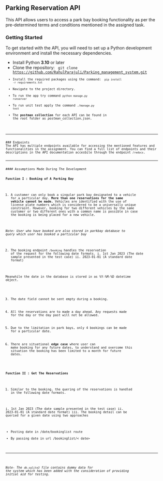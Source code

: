 ## Parking Reservation API

This API allows users to access a park bay booking functionality as per the pre-determined terms and conditions mentioned in the assigned task.


### Getting Started


To get started with the API, you will need to set up a Python development environment and install the necessary dependencies.

* Install Python **3.10** or later
* Clone the repository:
<code> git clone https://github.com/RahulParajuli/Parking_management_system.git<code>
* Install the required packages using the command: <code> pip install -r requirements.txt </code>
* Navigate to the project directory.
* To run the app try command <code>python manage.py runserver</code>
* To run unit test apply the command <code>./manage.py test</code>
* The **postman collection** for each API can be found in the root folder as *postman_collection.json*.

<hr>
### Endpoints
The API has multiple endpoints available for accessing the mentioned features and functionalities in the assignment. You can find a full list of endpoints and their descriptions in the API documentation accesbile through the endpoint <code>/redocs</code>.

<hr>
#### Assumptions Made During The Development

<b>Function I : Booking of A Parking Bay</b>

1. A customer can only book a singular park bay designated to a vehicle for a particular day. 
**More than one reservations for the same vehicle cannot be made.** Vehicles are identified with the use of license plate numbers which is considered to be a universally unique constraint. However, booking for two different vehicles by the same customer or two different ones with a common name is possible in case the booking is being placed for a new vehicle.

*Note: User who have booked are also stored in parkbay database to query  which user has booked a particular bay*

2. The booking endpoint <code>/booking</code> handles the reservation of the request for the following date formats. 
i. 1st Jan 2023 (The date sample presented in the test case)
ii. 2023-01-01 (A standard date format) 

Meanwhile the date in the database is stored in as %Y-%M-%D datetime object. 

3. The date field cannot be sent empty during a booking. 

4. All the reservations are to made a day ahead. Any requests made for the day or the day past will not be allowed.

5. Due to the limitation in park bays, only 4 bookings can be made for a particular date.

6. There are situational **edge case** where user can make booking for any future dates, to understand and overcome this situation the booking has been limited to a month for future dates.

<b>Function II : Get The Reservations</b>

1. Similar to the booking, the quering of the reservations is handled in the following date formats.

i. 1st Jan 2023 (The date sample presented in the test case)
ii. 2023-01-01 (A standard date format)
iii. The booking detail can be queried for a given date using two approaches
* Posting date in /date/bookinglist route
* By passing date in url /bookinglist/< date>
<hr>


 *Note- The <code>db.sqlite3</code> file contains dummy data for the system which has been added with the consideration of providing initial aid for testing.*
